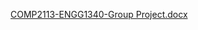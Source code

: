[COMP2113-ENGG1340-Group Project.docx](https://github.com/chungchinglong/Born-Survivor/files/6169848/COMP2113-ENGG1340-Group.Project.docx)
